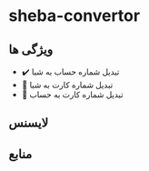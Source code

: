 # sheba-convertor

## ویژگی ها

- ✔️ تبدیل شماره حساب به شبا
- 🚧 تبدیل شماره کارت به شبا
- 🚧 تبدیل شماره کارت به حساب

 ## لایسنس

## منابع
